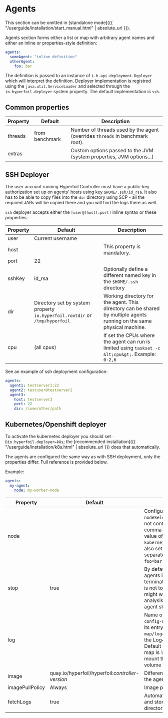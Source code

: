 ---
---

# Agents

This section can be omitted in [standalone mode]({{ "/userguide/installation/start_manual.html" | absolute_url }}).

Agents section forms either a list or map with arbitrary agent names and either an inline or properties-style definition:

```yaml
agents:
  someAgent: "inline definition"
  otherAgent:
    foo: bar
```

The definition is passed to an instance of `i.h.api.deployment.Deployer` which will interpret the definition. Deployer implementation is registred using the `java.util.ServiceLoader` and selected through the `io.hyperfoil.deployer` system property. The default implementation is `ssh`.

## Common properties

| Property | Default        | Description                                                                  |
| -------- | -------------- | ---------------------------------------------------------------------------- |
| threads  | from benchmark | Number of threads used by the agent (overrides `threads` in benchmark root). |
| extras   |                | Custom options passed to the JVM (system properties, JVM options...)         |

## SSH Deployer

The user account running Hyperfoil Controller must have a public-key authorization set up on agents' hosts using key `$HOME/.ssh/id_rsa`. It also has to be able to copy files into the `dir` directory using SCP - all the required JARs will be copied there and you will find the logs there as well.

`ssh` deployer accepts either the `[user@]host[:port]` inline syntax or these properties:

| Property | Default                                                                     | Description                                                                                                            |
| -------- | --------------------------------------------------------------------------- | ---------------------------------------------------------------------------------------------------------------------- |
| user     | Current username                                                            |                                                                                                                        |
| host     |                                                                             | This property is mandatory.                                                                                            |
| port     | 22                                                                          |                                                                                                                        |
| sshKey   | id_rsa                                                                      | Optionally define a different named key in the `$HOME/.ssh` directory                                                  |
| dir      | Directory set by system property `io.hyperfoil.rootdir` or `/tmp/hyperfoil` | Working directory for the agent. This directory can be shared by multiple agents running on the same physical machine. |
| cpu      | (all cpus)                                                                  | If set the CPUs where the agent can run is limited using `taskset -c &lt;cpu&gt;`. Example: `0-2,6`                    |

See an example of ssh deployment configuration:

```yaml
agents:
  agent1: testserver1:22
  agent2: testuser@testserver2
  agent3:
    host: testserver3
    port: 22
    dir: /some/other/path
```

## Kubernetes/Openshift deployer

To activate the kubernetes deployer you should set `-Dio.hyperfoil.deployer=k8s`; the [recommended installation]({{ "/userguide/installation/k8s.html" | absolute_url }}) does that automatically.

The agents are configured the same way as with SSH deployment, only the properties differ. Full reference is provided below.

Example:

```yaml
agents:
  my-agent:
    node: my-worker-node
```

| Property        | Default                                          | Description                                                                                                                                                                                                                                                                     |
| --------------- | ------------------------------------------------ | ------------------------------------------------------------------------------------------------------------------------------------------------------------------------------------------------------------------------------------------------------------------------------- |
| node            |                                                  | Configures the labels for the `nodeSelector`. If the value does not contain equals sign (`=`) or comma (`,`) this sets the desired value of label `kubernetes.io/hostname`. You can also set multiple custom labels separated by commas, e.g. `foo=bar,kubernetes.io/os=linux`. |
| stop            | true                                             | By default the controller stops all agents immediatelly after the run terminates. In case of errors this is not too convenient as you might want to perform further analysis. To prevent automatic agent shutdown set this to false.                                            |
| log             |                                                  | Name of config map (e.g. `my-config-map`) or config map and its entry (e.g. `my-config-map/log4j2.xml`) that contains the Log4j2 configuration file. Default entry from the config map is `log4j2.xml`. Hyperfoil will mount this configmap as a volume to this agent.          |
| image           | quay.io/hyperfoil/hyperfoil:_controller-version_ | Different version of Hyperfoil in the agents                                                                                                                                                                                                                                    |
| imagePullPolicy | Always                                           | Image pull policy for agents                                                                                                                                                                                                                                                    |
| fetchLogs       | true                                             | Automatically watch agents' logs and store them in the run directory.                                                                                                                                                                                                           |
